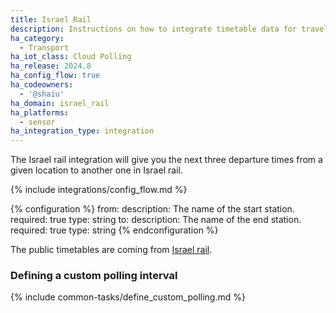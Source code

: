 ```yaml
---
title: Israel Rail
description: Instructions on how to integrate timetable data for traveling in Israel rail within Home Assistant.
ha_category:
  - Transport
ha_iot_class: Cloud Polling
ha_release: 2024.8
ha_config_flow: true
ha_codeowners:
  - '@shaiu'
ha_domain: israel_rail
ha_platforms:
  - sensor
ha_integration_type: integration
---
```


The Israel rail integration will give you the next three departure times from a given location to another one in Israel rail.

{% include integrations/config_flow.md %}

{% configuration %}
from:
description: The name of the start station.
required: true
type: string
to:
description: The name of the end station.
required: true
type: string
{% endconfiguration %}

The public timetables are coming from [Israel rail](https://www.rail.co.il).

### Defining a custom polling interval

{% include common-tasks/define_custom_polling.md %}
